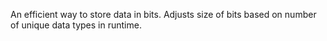 An efficient way to store data in bits.
Adjusts size of bits based on number of unique data types in runtime.
